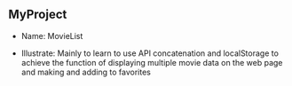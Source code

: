 
## MyProject

- Name: MovieList
* Illustrate: Mainly to learn to use API concatenation and localStorage to achieve the function of displaying multiple movie data on the web page and making and adding to favorites
